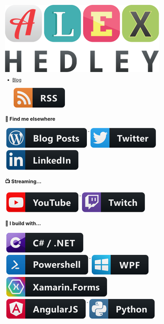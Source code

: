 <!--![AlexHedley Logo](images/logo.png)-->
![AlexHedley Logo](https://raw.githubusercontent.com/AlexHedley/AlexHedley/master/images/logo.png)

- [Blog](https://alexhedley.github.io/)

  <a href="https://alexhedley.github.io/feed">
    <img src="https://raw.githubusercontent.com/AlexHedley/AlexHedley/master/images/rss.svg" alt="RSS" style="vertical-align:top; margin:4px">
  </a>

### 📢 Find me elsewhere

  <a href="https://alexhedley.wordpress.com/">
    <img src="https://raw.githubusercontent.com/AlexHedley/AlexHedley/master/images/wordpress.svg" alt="Wordpress" style="vertical-align:top; margin:4px">
  </a>  

  <a href="https://twitter.com/alexhedley">
    <img src="https://raw.githubusercontent.com/AlexHedley/AlexHedley/master/images/twitter.svg" alt="Twitter" style="vertical-align:top; margin:4px">
  </a>  

  <a href="https://www.linkedin.com/in/alexhedley/">
    <img src="https://raw.githubusercontent.com/AlexHedley/AlexHedley/master/images/linkedin.svg" alt="LinkedIn" style="vertical-align:top; margin:4px">
  </a>

<!--
  <a href="https://stackoverflow.com/users/2895831/alex-hedley/">
    <img src="https://raw.githubusercontent.com/AlexHedley/AlexHedley/master/images/stackoverflow.svg" alt="stackoverflow" style="vertical-align:top; margin:4px">
  </a>
-->

<!--
  <a href="https://marketplace.visualstudio.com/publishers/AlexHedley">
    <img src="https://raw.githubusercontent.com/AlexHedley/AlexHedley/master/images/visualStudioExtensions.svg" alt="VS Marketplace" style="vertical-align:top; margin:4px">
  </a>
-->

### 📺 Streaming...

  <a href="https://www.youtube.com/Xandor8/">
    <img src="https://raw.githubusercontent.com/AlexHedley/AlexHedley/master/images/youtube.svg" alt="Youtube" style="vertical-align:top; margin:4px">
  </a>

  <a href="https://www.twitch.tv/alexhedley8">
    <img src="https://raw.githubusercontent.com/AlexHedley/AlexHedley/master/images/twitch.svg" alt="Twitch" style="vertical-align:top; margin:4px">
  </a>

### 🚧 I build with...

 <a href="https://docs.microsoft.com/dotnet/csharp/">
    <img src="https://raw.githubusercontent.com/AlexHedley/AlexHedley/master/images/csharp_dotnet.svg" alt="C# .NET" style="vertical-align:top; margin:4px">
  </a>

  <a href="https://docs.microsoft.com/powershell/">
    <img src="https://raw.githubusercontent.com/AlexHedley/AlexHedley/master/images/powershell.svg" alt="PowerShell" style="vertical-align:top; margin:4px">
  </a>

  <a href="https://github.com/dotnet/wpf">
    <img src="https://raw.githubusercontent.com/AlexHedley/AlexHedley/master/images/wpf.svg" alt="WPF" style="vertical-align:top; margin:4px">
  </a>

  <a href="https://github.com/xamarin/Xamarin.Forms">
    <img src="https://raw.githubusercontent.com/AlexHedley/AlexHedley/master/images/xamarin_forms.svg" alt="Xamarin.Forms" style="vertical-align:top; margin:4px">
  </a>

  <a href="https://github.com/angular/angular.js">
    <img src="https://raw.githubusercontent.com/AlexHedley/AlexHedley/master/images/angular.svg" alt="AngularJS" style="vertical-align:top; margin:4px">
  </a>

  <a href="https://github.com/python">
    <img src="https://raw.githubusercontent.com/AlexHedley/AlexHedley/master/images/python.svg" alt="Python" style="vertical-align:top; margin:4px">
  </a>
